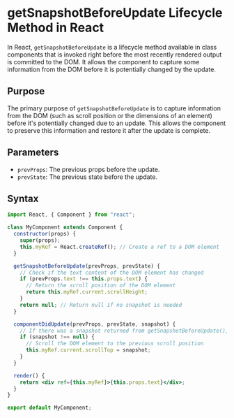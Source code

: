 # getSnapshotBeforeUpdate Lifecycle Method in React

In React, `getSnapshotBeforeUpdate` is a lifecycle method available in class components that is invoked right before the most recently rendered output is committed to the DOM. It allows the component to capture some information from the DOM before it is potentially changed by the update.

## Purpose

The primary purpose of `getSnapshotBeforeUpdate` is to capture information from the DOM (such as scroll position or the dimensions of an element) before it's potentially changed due to an update. This allows the component to preserve this information and restore it after the update is complete.

## Parameters

- `prevProps`: The previous props before the update.
- `prevState`: The previous state before the update.

## Syntax

```jsx
import React, { Component } from "react";

class MyComponent extends Component {
  constructor(props) {
    super(props);
    this.myRef = React.createRef(); // Create a ref to a DOM element
  }

  getSnapshotBeforeUpdate(prevProps, prevState) {
    // Check if the text content of the DOM element has changed
    if (prevProps.text !== this.props.text) {
      // Return the scroll position of the DOM element
      return this.myRef.current.scrollHeight;
    }
    return null; // Return null if no snapshot is needed
  }

  componentDidUpdate(prevProps, prevState, snapshot) {
    // If there was a snapshot returned from getSnapshotBeforeUpdate(), adjust it after the update
    if (snapshot !== null) {
      // Scroll the DOM element to the previous scroll position
      this.myRef.current.scrollTop = snapshot;
    }
  }

  render() {
    return <div ref={this.myRef}>{this.props.text}</div>;
  }
}

export default MyComponent;
```
